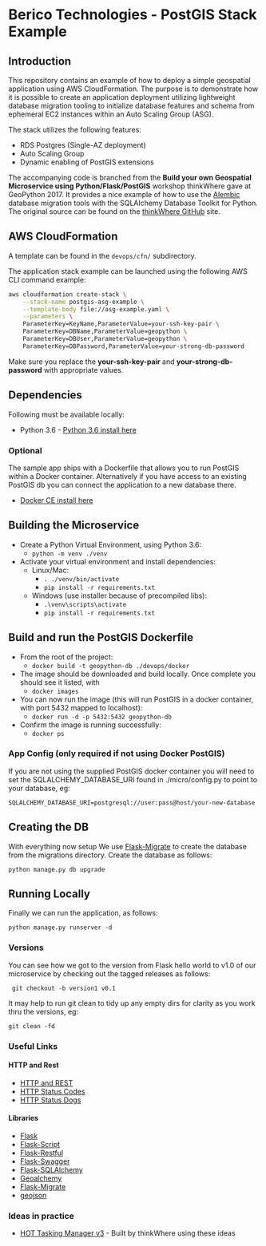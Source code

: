 # Berico Technologies - PostGIS Stack Example
## Introduction
This repository contains an example of how to deploy a simple geospatial application using AWS CloudFormation. 
The purpose is to demonstrate how it is possible to create an application deployment utilizing lightweight database migration tooling to initialize database features and schema from ephemeral EC2 instances within an Auto Scaling Group (ASG).

The stack utilizes the following features:
* RDS Postgres (Single-AZ deployment) 
* Auto Scaling Group
* Dynamic enabling of PostGIS extensions

The accompanying code is branched from the **Build your own Geospatial Microservice using Python/Flask/PostGIS** workshop thinkWhere gave at GeoPython 2017. It provides a nice example of how to use the [Alembic](https://alembic.sqlalchemy.org/en/latest/index.html) database migration tools with the SQLAlchemy Database Toolkit for Python.
The original source can be found on the [thinkWhere GitHub](https://github.com/thinkWhere/geopython17) site.

## AWS CloudFormation
A template can be found in the `devops/cfn/` subdirectory.

The application stack example can be launched using the following AWS CLI command example:
```bash
aws cloudformation create-stack \
    --stack-name postgis-asg-example \
    --template-body file://asg-example.yaml \
    --parameters \
    ParameterKey=KeyName,ParameterValue=your-ssh-key-pair \
    ParameterKey=DBName,ParameterValue=geopython \
    ParameterKey=DBUser,ParameterValue=geopython \
    ParameterKey=DBPassword,ParameterValue=your-strong-db-password
```
Make sure you replace the **your-ssh-key-pair** and **your-strong-db-password** with appropriate values.

## Dependencies
Following must be available locally:

* Python 3.6 - [Python 3.6 install here](https://www.python.org/downloads/)

### Optional 
The sample app ships with a Dockerfile that allows you to run PostGIS within a Docker container.  Alternatively if you have access to an existing PostGIS db you can connect the application to a new database there.

* [Docker CE install here](https://www.docker.com/community-edition#/download)

## Building the Microservice

* Create a Python Virtual Environment, using Python 3.6:
    * ```python -m venv ./venv```
* Activate your virtual environment and install dependencies:
    * Linux/Mac:
        * ```. ./venv/bin/activate```
        * ```pip install -r requirements.txt```
    * Windows (use installer because of precompiled libs):
        * ```.\venv\scripts\activate```
        * ```pip install -r requirements.txt```
        
## Build and run the PostGIS Dockerfile 

* From the root of the project:
    * ```docker build -t geopython-db ./devops/docker```
* The image should be downloaded and build locally. Once complete you should see it listed, with
    * ```docker images```
* You can now run the image (this will run PostGIS in a docker container, with port 5432 mapped to localhost):
    * ```docker run -d -p 5432:5432 geopython-db```
* Confirm the image is running successfully:
    * ```docker ps```

### App Config (only required if not using Docker PostGIS)
If you are not using the supplied PostGIS docker container you will need to set the SQLALCHEMY_DATABASE_URI found in ./micro/config.py to point to your database, eg:
 
```SQLALCHEMY_DATABASE_URI=postgresql://user:pass@host/your-new-database```

## Creating the DB
With everything now setup We use [Flask-Migrate](https://flask-migrate.readthedocs.io/en/latest/) to create the database from the migrations directory.  Create the database as follows:

```
python manage.py db upgrade
```

## Running Locally
Finally we can run the application, as follows:

```
python manage.py runserver -d
```

### Versions

You can see how we got to the version from Flask hello world to v1.0 of our microservice by checking out the tagged releases as follows:

``` git checkout -b version1 v0.1```

It may help to run git clean to tidy up any empty dirs for clarity as you work thru the versions, eg:

``` git clean -fd ```

### Useful Links
#### HTTP and Rest
* [HTTP and REST](https://en.wikipedia.org/wiki/Representational_state_transfer)
* [HTTP Status Codes](https://en.wikipedia.org/wiki/List_of_HTTP_status_codes)
* [HTTP Status Dogs](https://httpstatusdogs.com/)


#### Libraries
* [Flask](http://flask.pocoo.org/)
* [Flask-Script](https://flask-script.readthedocs.io/en/latest/)
* [Flask-Restful](https://flask-restful.readthedocs.io/en/0.3.5/)
* [Flask-Swagger](https://github.com/gangverk/flask-swagger)
* [Flask-SQLAlchemy](http://flask-sqlalchemy.pocoo.org/2.1/)
* [Geoalchemy](https://geoalchemy-2.readthedocs.io/en/latest/)
* [Flask-Migrate](https://flask-migrate.readthedocs.io/en/latest/)
* [geojson](https://github.com/frewsxcv/python-geojson)

### Ideas in practice
* [HOT Tasking Manager v3](https://github.com/hotosm/tasking-manager) - Built by thinkWhere using these ideas

